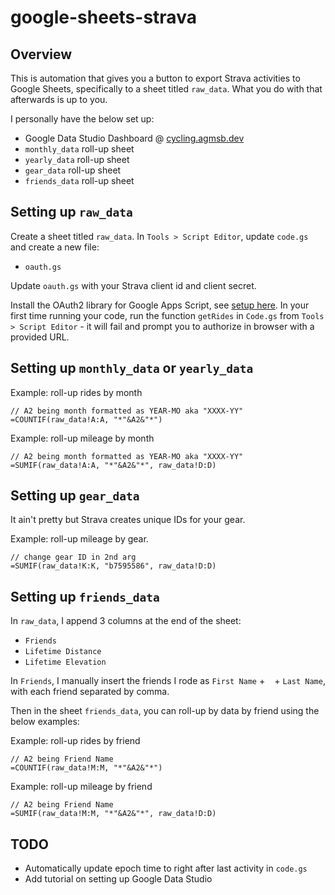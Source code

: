 # google-sheets-strava

## Overview

This is automation that gives you a button to export Strava activities to Google Sheets, specifically to a sheet titled `raw_data`. What you do with that afterwards is up to you.

I personally have the below set up:
- Google Data Studio Dashboard @ [cycling.agmsb.dev](https://cycling.agmsb.dev)
- `monthly_data` roll-up sheet
- `yearly_data` roll-up sheet
- `gear_data` roll-up sheet
- `friends_data` roll-up sheet

## Setting up `raw_data`

Create a sheet titled `raw_data`.
In `Tools > Script Editor`, update `code.gs` and create a new file:
- `oauth.gs`

Update `oauth.gs` with your Strava client id and client secret.

Install the OAuth2 library for Google Apps Script, see [setup here](https://github.com/googleworkspace/apps-script-oauth2#setup). In your first time running your code, run the function `getRides` in `Code.gs` from `Tools > Script Editor` - it will fail and prompt you to authorize in browser with a provided URL. 

## Setting up `monthly_data` or `yearly_data`

Example: roll-up rides by month
```
// A2 being month formatted as YEAR-MO aka "XXXX-YY"
=COUNTIF(raw_data!A:A, "*"&A2&"*")
```

Example: roll-up mileage by month
```
// A2 being month formatted as YEAR-MO aka "XXXX-YY"
=SUMIF(raw_data!A:A, "*"&A2&"*", raw_data!D:D)
```

## Setting up `gear_data`

It ain't pretty but Strava creates unique IDs for your gear. 

Example: roll-up mileage by gear. 

```
// change gear ID in 2nd arg
=SUMIF(raw_data!K:K, "b7595586", raw_data!D:D)
```

## Setting up `friends_data`

In `raw_data`, I append 3 columns at the end of the sheet:
- `Friends`
- `Lifetime Distance`
- `Lifetime Elevation`

In `Friends`, I manually insert the friends I rode as `First Name` + ` ` + `Last Name`, with each friend separated by comma. 

Then in the sheet `friends_data`, you can roll-up by data by friend using the below examples:

Example: roll-up rides by friend
```
// A2 being Friend Name
=COUNTIF(raw_data!M:M, "*"&A2&"*")
```

Example: roll-up mileage by friend
```
// A2 being Friend Name
=SUMIF(raw_data!M:M, "*"&A2&"*", raw_data!D:D)
```

## TODO

- Automatically update epoch time to right after last activity in `code.gs`
- Add tutorial on setting up Google Data Studio
